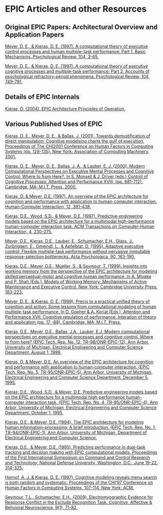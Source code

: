 # EPIC Articles and other Resources

## Original EPIC Papers: Architectural Overview and Application Papers

[Meyer, D. E., & Kieras, D. E. (1997). A computational theory of executive control processes and human multiple-task performance: Part 1. Basic Mechanisms. Psychological Review, 104, 3-65. ](resources/articles/MeyerKieras1997a.pdf)

[Meyer, D. E., & Kieras, D. E. (1997). A computational theory of executive cognitive processes and multiple-task performance: Part 2. Accounts of psychological refractory-period phenomena. Psychological Review, 104, 749-791.](resources/articles/MeyerKieras1997b.pdf)

## Details of EPIC Internals

[Kieras, D. (2004). EPIC Architecture Principles of Operation.](resources/articles/EPIC_Principles_of_Operation_2004.pdf)

## Various Published Uses of EPIC

[Kieras, D. E., Meyer, D. E., & Ballas, J. (2001). Towards demystification of direct manipulation: Cognitive modelsing charts the gulf of execution. Proceedings of The CHI2001 Conference on Human Factors in Computing Systems (pp. 128-135). New York: Association of Computing Machinery, 2001.](resources/articles/KierasMeyerBallas2001.pdf)

[Kieras, D. E., Meyer, D. E., Ballas, J. A., & Lauber, E. J. (2000). Modern Computational Perspectives on Executive Mental Processes and Cognitive Control: Where to from Here?. In S. Monsell & J. Driver (eds.) Control of Cognitive Processes: Attention and Performance XVIII, (pp. 681-712). Cambridge, MA: M.I.T. Press, 2000.](resources/articles/KierasMeyerBallasLauber2000.pdf)

[Kieras, D. & Meyer, D.E. (1997). An overview of the EPIC architecture for cognition and performance with application to human-computer interaction. Human-Computer Interaction, 12, 391-438.](resources/articles/KierasMeyer1997.pdf)

[Kieras, D.E., Wood, S.D., & Meyer, D.E. (1997). Predictive engineering models based on the EPIC architecture for a multimodal high-performance human-computer interaction task. ACM Transactions on Computer-Human Interaction, 4, 230-275.](resources/articles/KierasWoodMeyer1997.pdf)

[Meyer, D.E., Kieras, D.E., Lauber, E., Schumacher, E.H., Glass, J., Zurbriggen, E., Gmeindl, L., & Apfelblat, D. (1995). Adaptive executive control: Flexible multiple-task performance without pervasive immutable response-selection bottlenecks. Acta Psychologica, 90, 163-190.](resources/articles/MeyerKierasLauberSGZG1995.pdf) 

[Kieras, D.E., Meyer, D.E., Mueller, S., & Seymour, T. (1999). Insights into working memory from the perspective of the EPIC architecture for modeling skilled perceptual-motor and cognitive human performance. In A. Miyake and P. Shah (Eds.), Models of Working Memory: Mechanisms of Active Maintenance and Executive Control. New York: Cambridge University Press. 183-223.](resources/articles/kierasmeyermuellerseymour99.pdf)

[Meyer, D. E., & Kieras, D. E. (1999). Precis to a practical unified theory of cognition and action: Some lessons from computational modeling of human multiple-task performance. In D. Gopher & A. Koriat (Eds.), Attention and Performance XVII. Cognitive regulation of performance: Interation of theory and application (pp. 17 -88). Cambridge, MA: M.I.T. Press.](resources/articles/TR-EPIC-8.pdf)

[Kieras, D.E., Meyer, D.E., Ballas, J.A., Lauber, E.J. Modern computational perspectives on executive mental processes and cognitive control. Where to from here? (EPIC Tech. Rep. No. 12, TR-98/ONR-EPIC-12). Ann Arbor, University of Michigan, Electrical Engineering and Computer Science Department. August 1, 1999.](resources/articles/TR-EPIC-12.pdf)

[Kieras, D. & Meyer, D.E. An overview of the EPIC architecture for cognition and performance with application to human-computer interaction. (EPIC Tech. Rep. No. 5, TR-95/ONR-EPIC-5). Ann Arbor, University of Michigan, Electrical Engineering and Computer Science Department. December 5, 1995.](resources/articles/TR-EPIC-5.pdf)

[Kieras, D.E., Wood, S.D., & Meyer, D.E. Predictive engineering models based on the EPIC architecture for a multimodal high-performance human-computer interaction task. (EPIC Tech. Rep. No. 4, TR-95/ONR-EPIC-4). Ann Arbor, University of Michigan, Electrical Engineering and Computer Science Department. October 1, 1995.](resources/articles/TR-EPIC-4.pdf)

[Kieras, D.E., & Meyer, D.E. (1994). The EPIC architecture for modeling human information-processing: A brief introduction. (EPIC Tech. Rep. No. 1, TR-94/ONR-EPIC-1). Ann Arbor, University of Michigan, Department of Electrical Engineering and Computer Science.](resources/articles/ED373103.pdf) 

[Kieras, D.E., & Meyer, D.E. (1995). Predicting performance in dual-task tracking and decision making with EPIC computational models. Proceedings of the First International Symposium on Command and Control Research and Technology, National Defense University, Washington, D.C., June 19-22. 314-325.](resources/articles/ComConSymp95.pdf)

[Hornof, A. J. & Kieras, D. E. (1997). Cognitive modeling reveals menu search is both random and systematic. Proceedings of the CHI'97 Conference on Human Factors in Computing Systems, 107-114. New York: ACM.](resources/articles/CHI97.pdf)

[Seymour, T.L., Schumacher, E.H., (2009). Electromyographic Evidence for Response Conflict in the Exclude Recognition Task. Cognitive, Affective & Behvioral Neuroscience, 9(1), 71-82.](resources/articles/seymourschumacher2009CABN.pdf)